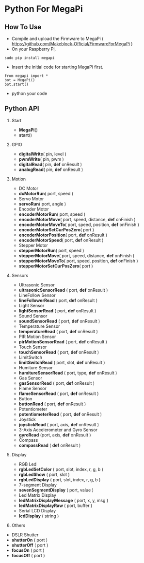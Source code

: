 # Python For MegaPi
## How To Use
* Compile and upload the Firmware to MegaPi ( https://github.com/Makeblock-Official/FirmwareForMegaPi )
* On your Raspberry Pi, 
```
sudo pip install megapi
```
* Insert the initial code for starting MegaPi first.
```
from megapi import *
bot = MegaPi()
bot.start()
```
* python your code

## Python API
1. Start
    * **MegaPi**()
    * **start**()

2. GPIO
    * **digitalWrite**( pin, level )
    * **pwmWrite**( pin, pwm )
    * **digitalRead**( pin, **def** onResult )
    * **analogRead**( pin, **def** onResult )

3. Motion
    * DC Motor
    * **dcMotorRun**( port, speed )
    * Servo Motor
    * **servoRun**( port, angle )
    * Encoder Motor
    * **encoderMotorRun**( port, speed )
    * **encoderMotorMove**( port, speed, distance, **def** onFinish )
    * **encoderMotorMoveTo**( port, speed, position, **def** onFinish )
    * **encoderMotorSetCurPosZero**( port )
    * **encoderMotorPosition**( port, **def** onResult )
    * **encoderMotorSpeed**( port, **def** onResult )
    * Stepper Motor
    * **stepperMotorRun**( port, speed )
    * **stepperMotorMove**( port, speed, distance, **def** onFinish )
    * **stepperMotorMoveTo**( port, speed, position, **def** onFinish )
    * **stepperMotorSetCurPosZero**( port )

4. Sensors
    * Ultrasonic Sensor
    * **ultrasonicSensorRead** ( port, **def** onResult ) 
    * LineFollow Sensor
    * **lineFollowerRead** ( port, **def** onResult ) 
    * Light Sensor
    * **lightSensorRead** ( port, **def** onResult ) 
    * Sound Sensor
    * **soundSensorRead** ( port, **def** onResult ) 
    * Temperature Sensor
    * **temperatureRead** ( port, **def** onResult ) 
    * PIR Motion Sensor
    * **pirMotionSensorRead** ( port, **def** onResult ) 
    * Touch Sensor
    * **touchSensorRead** ( port, **def** onResult ) 
    * LimitSwitch
    * **limitSwitchRead** ( port, slot, **def** onResult ) 
    * Humiture Sensor
    * **humitureSensorRead** ( port, type, **def** onResult ) 
    * Gas Sensor
    * **gasSensorRead** ( port, **def** onResult )
    * Flame Sensor
    * **flameSensorRead** ( port, **def** onResult ) 
    * Button
    * **buttonRead** ( port, **def** onResult ) 
    * Potentiometer
    * **potentiometerRead** ( port, **def** onResult )
    * Joystick
    * **joystickRead** ( port, axis, **def** onResult )
    * 3-Axis Accelerometer and Gyro Sensor
    * **gyroRead** (port, axis, **def** onResult )
    * Compass
    * **compassRead** ( **def** onResult )

5. Display
    * RGB Led
    * **rgbLedSetColor** ( port, slot, index, r, g, b )
    * **rgbLedShow** ( port, slot )
    * **rgbLedDisplay** ( port, slot, index, r, g, b )
    * 7-segment Display
    * **sevenSegmentDisplay** ( port, value )
    * Led Matrix Display
    * **ledMatrixDisplayMessage** ( port, x, y, msg )
    * **ledMatrixDisplayRaw** ( port, buffer )
    * Serial LCD Display
    * **lcdDisplay** ( string )

6. Others
* DSLR Shutter
* **shutterOn** ( port )
* **shutterOff** ( port )
* **focusOn** ( port )
* **focusOff** ( port )